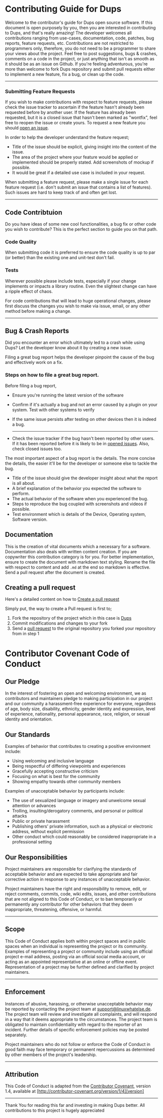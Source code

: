 # Contributing Guide for Dups

Welcome to the contributor's guide for Dups open source software. If this document is open purposely by you, then you are interested in contributing to Dups, and that's really amazing! 
The developer welcomes all contributions ranging from use-cases, documentation, code, patches, bug reports, feature requests, etc. Contributions are not restricted to programmers only, therefore, you do not need to be a programmer to share your views about the project.
Feel free to post suggestions, bugs & crashes, comments on a code in the project, or just anything that isn't as smooth as it should be as an issue on Github. 
If you're feeling adventurous, you're more than welcome to fork Dups repository and submit pull requests either to implement a new feature, fix a bug, or clean up the code. <hr>

### Submitting Feature Requests

If you wish to make contributions with respect to feature requests, please check the issue tracker to ascertain if the feature hasn't already been requested before by another user. If the feature has already been requested, but it is a closed issue that hasn't been marked as "wontfix", feel free to reopen the issue or create yours. 
To request a new feature you should [open an issue](https://github.com/linuxwhatelse/dups/issues/new).

In order to help the developer understand the feature request;
- Title of the issue should be explicit, giving insight into the content of the issue.
- The area of the project where your feature would be applied or implemented should be properly stated. Add screenshots of mockup if possible.
- It would be great if a detailed use case is included in your request.

When submitting a feature request, please make a single issue for each feature request (i.e. don't submit an issue that contains a list of features). Such issues are hard to keep track of and often get lost.  <hr>

## Code Contribtuion

Do you have ideas of some new cool functionalities, a bug fix or other code you wish to contribute? This is the perfect section to guide you on that path.

### Code Quality

When submitting code it is preferred to ensure the code quality is up to par (or better) than the existing one and unit-test don't fail.

### Tests
Wherever possible please include tests, especially if your change implements or impacts a library routine. Even the slightest change can have a ripple effect of chaos.

For code contributions that will lead to huge operational changes, please first discuss the changes you wish to make via issue, email, or any other method before making a change. <hr>

## Bug & Crash Reports

Did you encounter an error which ultimately led to a crash while using Dups? Let the developer know about it by creating a new issue. 

Filing a great bug report helps the developer pinpoint the cause of the bug and effectively work on a fix.

### Steps on how to file a great bug report.

Before filing a bug report,
- Ensure you're running the latest version of the software
- Confirm if it's actually a bug and not an error caused by a plugin on your system. Test with other systems to verify
- If the same issue persists after testing on other devices then it is indeed a bug. <hr>

- Check the issue tracker if the bug hasn't been reported by other users. If it has been reported before it is likely to be in [opened issues](https://github.com/linuxwhatelse/dups/issues). Also, check closed issues too.

The most important aspect of a bug report is the details. The more concise the details, the easier it'll be for the developer or someone else to tackle the bug.

- Title of the issue should give the developer insight about what the report is all about. 
- A brief explanation of the behavior you expected the software to perform.
- The actual behavior of the software when you experienced the bug.
- Steps to reproduce the bug coupled with screenshots and videos if possible.
- Test environment which is details of the Device, Operating system, Software version.

## Documentation

This is the creation of vital documents which a necessary for a software. Documentation also deals with written content creation. If you are copywriter this contribution category is for you. 
For better implementation, ensure to create the document with markdown text styling.
Rename the file with respect to content and add ```.md``` at the end so markdown is effective.
Send a pull request after the document is created.

## Creating a pull request

Here's a detailed content on how to [Create a pull request](https://help.github.com/articles/creating-a-pull-request)

Simply put, the way to create a Pull request is first to; 

1. Fork the repository of the project which in this case is [Dups](https://github.com/linuxwhatelse/dups)
2. Commit modifications and changes to your fork
3. Send a [pull request](https://help.github.com/articles/creating-a-pull-request) to the original repository you forked your repository from in step 1


# Contributor Covenant Code of Conduct

## Our Pledge

In the interest of fostering an open and welcoming environment, we as contributors and maintainers pledge to making participation in our project and our community a harassment-free experience for everyone, regardless of age, body size, disability, ethnicity, gender identity and expression, level of experience, nationality, personal appearance, race, religion, or sexual identity and orientation.

## Our Standards

Examples of behavior that contributes to creating a positive environment include:

* Using welcoming and inclusive language
* Being respectful of differing viewpoints and experiences
* Gracefully accepting constructive criticism
* Focusing on what is best for the community
* Showing empathy towards other community members

Examples of unacceptable behavior by participants include:

* The use of sexualized language or imagery and unwelcome sexual attention or advances
* Trolling, insulting/derogatory comments, and personal or political attacks
* Public or private harassment
* Publishing others' private information, such as a physical or electronic address, without explicit permission
* Other conduct which could reasonably be considered inappropriate in a professional setting

## Our Responsibilities

Project maintainers are responsible for clarifying the standards of acceptable behavior and are expected to take appropriate and fair corrective action in response to any instances of unacceptable behavior.

Project maintainers have the right and responsibility to remove, edit, or reject comments, commits, code, wiki edits, issues, and other contributions that are not aligned to this Code of Conduct, or to ban temporarily or permanently any contributor for other behaviors that they deem inappropriate, threatening, offensive, or harmful. <hr>

## Scope

This Code of Conduct applies both within project spaces and in public spaces when an individual is representing the project or its community. Examples of representing a project or community include using an official project e-mail address, posting via an official social media account, or acting as an appointed representative at an online or offline event. Representation of a project may be further defined and clarified by project maintainers. <hr>

## Enforcement

Instances of abusive, harassing, or otherwise unacceptable behavior may be reported by contacting the project team at support@linuxwhatelse.de. The project team will review and investigate all complaints, and will respond in a way that it deems appropriate to the circumstances. The project team is obligated to maintain confidentiality with regard to the reporter of an incident. Further details of specific enforcement policies may be posted separately.

Project maintainers who do not follow or enforce the Code of Conduct in good faith may face temporary or permanent repercussions as determined by other members of the project's leadership.
<hr>

## Attribution

This Code of Conduct is adapted from the [Contributor Covenant][homepage], version 1.4, available at [http://contributor-covenant.org/version/1/4][version]

[homepage]: http://contributor-covenant.org
[version]: http://contributor-covenant.org/version/1/4/
<hr>

Thank You for reading this far and investing in making Dups better. All contributions to this project is hugely appreciated

 
